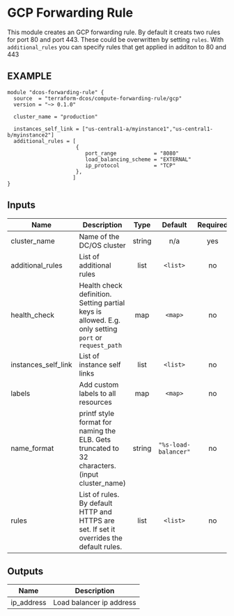 GCP Forwarding Rule
============
This module creates an GCP forwarding rule. By default it creats two rules for port 80 and port 443. These could be overwritten by setting `rules`. With `additional_rules` you can specify rules that get applied in additon to 80 and 443

EXAMPLE
-------

```hcl
module "dcos-forwarding-rule" {
  source  = "terraform-dcos/compute-forwarding-rule/gcp"
  version = "~> 0.1.0"

  cluster_name = "production"

  instances_self_link = ["us-central1-a/myinstance1","us-central1-b/myinstance2"]
  additional_rules = [
                      {
                         port_range            = "8080"
                         load_balancing_scheme = "EXTERNAL"
                         ip_protocol           = "TCP"
                      },
                     ]
}
```

## Inputs

| Name | Description | Type | Default | Required |
|------|-------------|:----:|:-----:|:-----:|
| cluster\_name | Name of the DC/OS cluster | string | n/a | yes |
| additional\_rules | List of additional rules | list | `<list>` | no |
| health\_check | Health check definition. Setting partial keys is allowed. E.g. only setting `port` or `request_path` | map | `<map>` | no |
| instances\_self\_link | List of instance self links | list | `<list>` | no |
| labels | Add custom labels to all resources | map | `<map>` | no |
| name\_format | printf style format for naming the ELB. Gets truncated to 32 characters. (input cluster_name) | string | `"%s-load-balancer"` | no |
| rules | List of rules. By default HTTP and HTTPS are set. If set it overrides the default rules. | list | `<list>` | no |

## Outputs

| Name | Description |
|------|-------------|
| ip\_address | Load balancer ip address |

